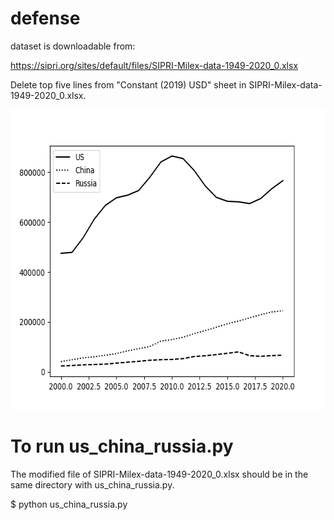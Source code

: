 # defense
dataset is downloadable from:

https://sipri.org/sites/default/files/SIPRI-Milex-data-1949-2020_0.xlsx

Delete top five lines from "Constant (2019) USD" sheet in SIPRI-Milex-data-1949-2020_0.xlsx.

<img src='https://github.com/ytakefuji/defense/blob/main/result.png' width=640 height=480>

# To run us_china_russia.py
The modified file of SIPRI-Milex-data-1949-2020_0.xlsx should be in the same directory with
us_china_russia.py.

$ python us_china_russia.py
